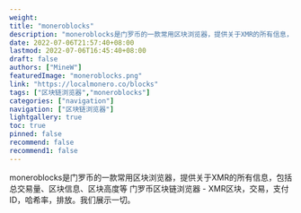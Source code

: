 ```yaml
---
weight: 
title: "moneroblocks"
description: "moneroblocks是门罗币的一款常用区块浏览器，提供关于XMR的所有信息，包括总交易量、区块信息、区块高度等"
date: 2022-07-06T21:57:40+08:00
lastmod: 2022-07-06T16:45:40+08:00
draft: false
authors: ["MineW"]
featuredImage: "moneroblocks.png"
link: "https://localmonero.co/blocks"
tags: ["区块链浏览器","moneroblocks"]
categories: ["navigation"]
navigation: ["区块链浏览器"]
lightgallery: true
toc: true
pinned: false
recommend: false
recommend1: false
---
```


moneroblocks是门罗币的一款常用区块浏览器，提供关于XMR的所有信息，包括总交易量、区块信息、区块高度等
‎门罗币区块链浏览器 - ‎‎XMR区块‎‎，交易，支付ID，哈希率，排放。我们展示一切。‎